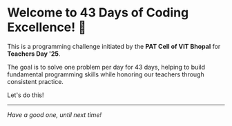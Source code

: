 # Welcome to 43 Days of Coding Excellence! 🚀

This is a programming challenge initiated by the **PAT Cell of VIT Bhopal** for **Teachers Day '25**.

The goal is to solve one problem per day for 43 days, helping to build fundamental programming skills while honoring our teachers through consistent practice.

Let's do this!

---

*Have a good one, until next time!*
